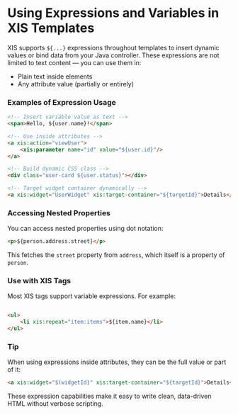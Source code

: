 # Using Expressions and Variables in XIS Templates

XIS supports `${...}` expressions throughout templates to insert dynamic values or bind data from your Java controller.
These expressions are not limited to text content — you can use them in:

- Plain text inside elements
- Any attribute value (partially or entirely)

### Examples of Expression Usage

```html
<!-- Insert variable value as text -->
<span>Hello, ${user.name}!</span>

<!-- Use inside attributes -->
<a xis:action="viewUser">
    <xis:parameter name="id" value="${user.id}"/>
</a>

<!-- Build dynamic CSS class -->
<div class="user-card ${user.status}"></div>

<!-- Target widget container dynamically -->
<a xis:widget="UserWidget" xis:target-container="${targetId}">Details</a>
```

### Accessing Nested Properties

You can access nested properties using dot notation:

```html
<p>${person.address.street}</p>
```

This fetches the `street` property from `address`, which itself is a property of `person`.

### Use with XIS Tags

Most XIS tags support variable expressions. For example:

```html

<ul>
    <li xis:repeat="item:items">${item.name}</li>
</ul>
```

### Tip

When using expressions inside attributes, they can be the full value or part of it:

```html
<a xis:widget="$(widgetId}" xis:target-container="${targetId}">Details</a>
```

These expression capabilities make it easy to write clean, data-driven HTML without verbose scripting.


